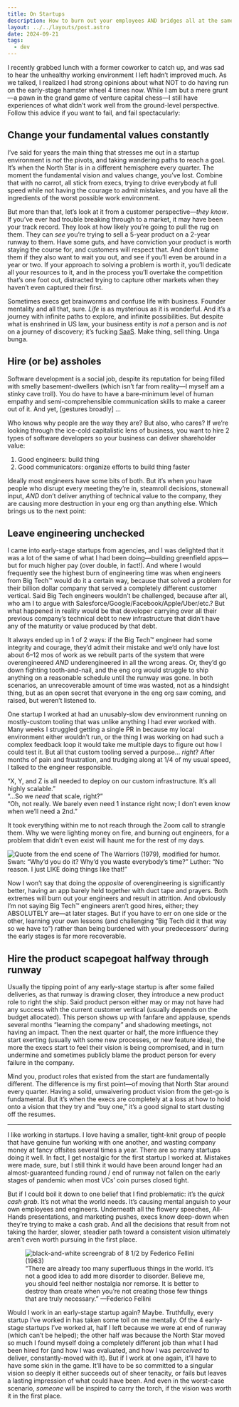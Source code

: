 ```yaml
---
title: On Startups
description: How to burn out your employees AND bridges all at the same time!
layout: ../../layouts/post.astro
date: 2024-09-21
tags:
  - dev
---
```


I recently grabbed lunch with a former coworker to catch up, and was sad to hear the unhealthy working environment I left hadn’t improved much. As we talked, I realized I had strong opinions about what NOT to do having run on the early-stage hamster wheel 4 times now. While I am but a mere grunt—a pawn in the grand game of venture capital chess—I still have experiences of what didn’t work well from the ground-level perspective. Follow this advice if you want to fail, and fail spectacularly:

## Change your fundamental values constantly

I’ve said for years the main thing that stresses me out in a startup environment is _not_ the pivots, and taking wandering paths to reach a goal. It’s when the North Star is in a different hemisphere every quarter. The moment the fundamental vision and values change, you’ve lost. Combine that with no carrot, all stick from execs, trying to drive everybody at full speed while not having the courage to admit mistakes, and you have all the ingredients of the worst possible work environment.

But more than that, let’s look at it from a customer perspective—_they know_. If you’ve ever had trouble breaking through to a market, it may have been your track record. They look at how likely you’re going to pull the rug on them. They can _see_ you’re trying to sell a 5-year product on a 2-year runway to them. Have some guts, and have conviction your product is worth staying the course for, and customers will respect that. And don’t blame them if they also want to wait you out, and see if you’ll even be around in a year or two. If your approach to solving a problem is worth it, you’ll dedicate all your resources to it, and in the process you’ll overtake the competition that’s one foot out, distracted trying to capture other markets when they haven’t even captured their first.

Sometimes execs get brainworms and confuse life with business. Founder mentality and all that, sure. _Life_ is as mysterious as it is wonderful. And it’s a journey with infinite paths to explore, and infinite possibilities. But despite what is enshrined in US law, your business entity is _not_ a person and is _not_ on a journey of discovery; it’s fucking <abbr title="software as a service">SaaS</abbr>. Make thing, sell thing. Unga bunga.

## Hire (or be) assholes

Software development is a social job, despite its reputation for being filled with smelly basement-dwellers (which isn’t far from reality—I myself am a stinky cave troll). You do have to have a bare-minimum level of human empathy and semi-comprehensible communication skills to make a career out of it. And yet, [gestures broadly] …

Who knows why people are the way they are? But also, who cares? If we’re looking through the ice-cold capitalistic lens of business, you want to hire 2 types of software developers so your business can deliver shareholder value:

1. Good engineers: build thing
2. Good communicators: organize efforts to build thing faster

Ideally most engineers have some bits of both. But it’s when you have people who disrupt every meeting they’re in, steamroll decisions, stonewall input, _AND_ don’t deliver anything of technical value to the company, they are causing more destruction in your eng org than anything else. Which brings us to the next point:

## Leave engineering unchecked

I came into early-stage startups from agencies, and I was delighted that it was a lot of the same of what I had been doing—building greenfield apps—but for much higher pay (over double, in fact!). And where I would frequently see the highest burn of engineering time was when engineers from Big Tech™ would do it a certain way, because that solved a problem for their billion dollar company that served a completely different customer vertical. Said Big Tech engineers wouldn’t be challenged, because after all, who am I to argue with Salesforce/Google/Facebook/Apple/Uber/etc.? But what happened in reality would be that developer carrying over all their previous company’s technical debt to new infrastructure that didn’t have any of the maturity or value produced by that debt.

It always ended up in 1 of 2 ways: if the Big Tech™ engineer had some integrity and courage, they’d admit their mistake and we’d only have lost about 6–12 mos of work as we rebuilt parts of the system that were overengineered _AND_ underengineered in all the wrong areas. Or, they’d go down fighting tooth-and-nail, and the eng org would struggle to ship anything on a reasonable schedule until the runway was gone. In both scenarios, an unrecoverable amount of time was wasted, not as a hindsight thing, but as an open secret that everyone in the eng org saw coming, and raised, but weren’t listened to.

One startup I worked at had an unusably-slow dev environment running on mostly-custom tooling that was unlike anything I had ever worked with. Many weeks I struggled getting a single PR in because my local environment either wouldn’t run, or the thing I was working on had such a complex feedback loop it would take me multiple days to figure out how I could test it. But all that custom tooling served a purpose… _right_? After months of pain and frustration, and trudging along at 1/4 of my usual speed, I talked to the engineer responsible.

“X, Y, and Z is all needed to deploy on our custom infrastructure. It’s all highly scalable.”<br>
“…So we _need_ that scale, right?”<br>
“Oh, not really. We barely even need 1 instance right now; I don’t even know when we’ll need a 2nd.”

It took everything within me to not reach through the Zoom call to strangle them. Why we were lighting money on fire, and burning out engineers, for a problem that didn’t even exist will haunt me for the rest of my days.

![Quote from the end scene of The Warriors (1979), modified for humor. Swan: “Why’d you do it? Why’d you waste everybody’s time?” Luther: “No reason. I just LIKE doing things like that!”](/assets/posts/on-startups/warriors-whyd-you-do-it.jpg)

Now I won’t say that doing the _opposite_ of overengineering is significantly better, having an app barely held together with duct tape and prayers. Both extremes will burn out your engineers and result in attrition. And obviously I’m not saying Big Tech™ engineers aren’t good hires, either; they ABSOLUTELY are—at later stages. But if you have to err on one side or the other, learning your own lessons (and challenging “Big Tech did it that way so we have to”) rather than being burdened with your predecessors’ during the early stages is far more recoverable.

## Hire the product scapegoat halfway through runway

Usually the tipping point of any early-stage startup is after some failed deliveries, as that runway is drawing closer, they introduce a new product role to right the ship. Said product person either may or may not have had any success with the current customer vertical (usually depends on the budget allocated). This person shows up with fanfare and applause, spends several months “learning the company” and shadowing meetings, not having an impact. Then the next quarter or half, the more influence they start exerting (usually with some new processes, or new feature idea), the more the execs start to feel their vision is being compromised, and in turn undermine and sometimes publicly blame the product person for every failure in the company.

Mind you, product roles that existed from the start are fundamentally different. The difference is my first point—of moving that North Star around every quarter. Having a solid, unwaivering product vision from the get-go is fundamental. But it’s when the execs are completely at a loss at how to hold onto a vision that they try and “buy one,” it’s a good signal to start dusting off the resumes.

---

I like working in startups. I love having a smaller, tight-knit group of people that have genuine fun working with one another, and wasting company money at fancy offsites several times a year. There are so many startups doing it well. In fact, I get nostalgic for the first startup I worked at. Mistakes were made, sure, but I still think it would have been around longer had an almost-guaranteed funding round / end of runway not fallen on the early stages of pandemic when most VCs’ coin purses closed tight.

But if I could boil it down to one belief that I find problematic: it’s the _quick cash grab_. It’s not what the world needs. It’s causing mental anguish to your own employees and engineers. Underneath all the flowery speeches, All-Hands presentations, and marketing pushes, execs know deep-down when they’re trying to make a cash grab. And all the decisions that result from not taking the harder, slower, steadier path toward a consistent vision ultimately aren’t even worth pursuing in the first place.

<figure>
  <img src="/assets/posts/on-startups/8-1-2.jpg" alt="black-and-white screengrab of 8 1/2 by Federico Fellini (1963)" />
  <figcaption>“There are already too many superfluous things in the world. It’s not a good idea to add more disorder to disorder. Believe me, you should feel neither nostalgia nor remorse. It is better to destroy than create when you’re not creating those few things that are truly necessary.” —Federico Fellini</figcaption>
</figure>

Would I work in an early-stage startup again? Maybe. Truthfully, every startup I’ve worked in has taken some toll on me mentally. Of the 4 early-stage startups I’ve worked at, half I left because we were at end of runway (which can’t be helped); the other half was because the North Star moved so much I found myself doing a completely different job than what I had been hired for (and how I was evaluated, and how I was _perceived_ to deliver, constantly-moved with it). But if I work at one again, it’ll have to have some skin in the game. It’ll have to be so committed to a singular vision so deeply it either succeeds out of sheer tenacity, or fails but leaves a lasting impression of what could have been. And even in the worst-case scenario, _someone_ will be inspired to carry the torch, if the vision was worth it in the first place.
